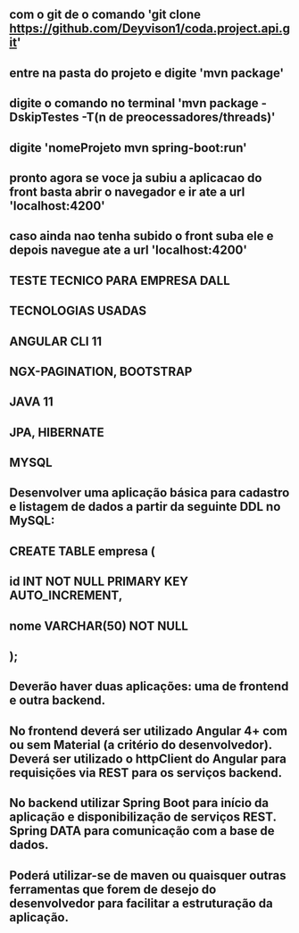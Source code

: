 ## com o git de o comando 'git clone https://github.com/Deyvison1/coda.project.api.git'
## entre na pasta do projeto e digite 'mvn package'
## digite o comando no terminal 'mvn package -DskipTestes -T(n de preocessadores/threads)'
## digite 'nomeProjeto mvn spring-boot:run'
## pronto agora se voce ja subiu a aplicacao do front basta abrir o navegador e ir ate a url 'localhost:4200'
## caso ainda nao tenha subido o front suba ele e depois navegue ate a url 'localhost:4200'


##                  TESTE TECNICO PARA EMPRESA DALL

##              TECNOLOGIAS USADAS

##          ANGULAR CLI 11
##          NGX-PAGINATION, BOOTSTRAP
  
##      JAVA 11 
##      JPA, HIBERNATE

##  MYSQL


##  Desenvolver uma aplicação básica para cadastro e listagem de dados a partir da seguinte DDL no MySQL:

## CREATE TABLE empresa (
##	id INT NOT NULL PRIMARY KEY AUTO_INCREMENT,
##	nome VARCHAR(50) NOT NULL
## );

## Deverão haver duas aplicações: uma de frontend e outra backend.

## No frontend deverá ser utilizado Angular 4+ com ou sem Material (a critério do desenvolvedor). Deverá ser utilizado o httpClient do Angular para requisições via REST para os serviços backend.

## No backend utilizar Spring Boot para início da aplicação e disponibilização de serviços REST. Spring DATA para comunicação com a base de dados.

## Poderá utilizar-se de maven ou quaisquer outras ferramentas que forem de desejo do desenvolvedor para facilitar a estruturação da aplicação.